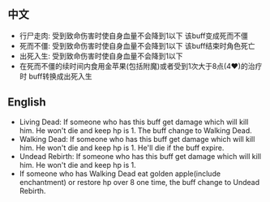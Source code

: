 ## 中文
- 行尸走肉: 受到致命伤害时使自身血量不会降到1以下 该buff变成死而不僵
- 死而不僵: 受到致命伤害时使自身血量不会降到1以下 该buff结束时角色死亡
- 出死入生: 受到致命伤害时使自身血量不会降到1以下
- 在死而不僵的续时间内食用金苹果(包括附魔)或者受到1次大于8点(4❤)的治疗时 buff转换成出死入生
## English
- Living Dead: If someone who has this buff get damage which will kill him. He won't die and keep hp is 1. The buff change to Walking Dead.
- Walking Dead: If someone who has this buff get damage which will kill him. He won't die and keep hp is 1. He'll die if the buff expire.
- Undead Rebirth: If someone who has this buff get damage which will kill him. He won't die and keep hp is 1.
- If someone who has Walking Dead eat golden apple(include enchantment) or restore hp over 8 one time, the buff change to Undead Rebirth.
